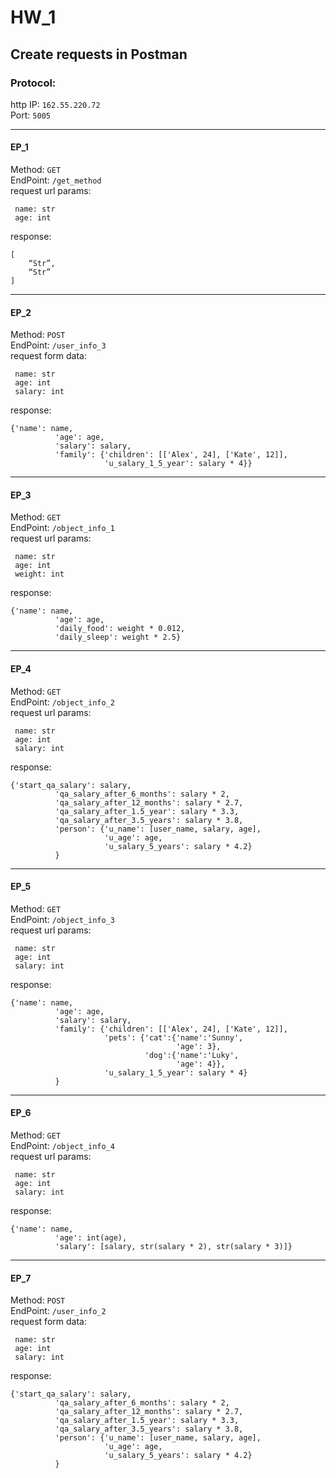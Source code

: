# HW_1

## Create requests in Postman

### Protocol:   
http IP: `162.55.220.72`  
Port: `5005`
___
#### EP_1    
Method: `GET`    
EndPoint: `/get_method`  
request url params: 
``` 
 name: str
 age: int
```
response: 
```
[
    “Str”,
    “Str”
]
```
___

#### EP_2  
Method: `POST`  
EndPoint: `/user_info_3`  
request form data:  
```
 name: str
 age: int
 salary: int
```
response:  
```
{'name': name,
          'age': age,
          'salary': salary,
          'family': {'children': [['Alex', 24], ['Kate', 12]],
                     'u_salary_1_5_year': salary * 4}}
```
___
#### EP_3  
Method: `GET`  
EndPoint: `/object_info_1`  
request url params:  
```
 name: str
 age: int
 weight: int
```
response:  
```
{'name': name,
          'age': age,
          'daily_food': weight * 0.012,
          'daily_sleep': weight * 2.5}
```
___
#### EP_4   
Method: `GET`   
EndPoint: `/object_info_2`   
request url params:    
```
 name: str
 age: int
 salary: int
```
response:  
```
{'start_qa_salary': salary,
          'qa_salary_after_6_months': salary * 2,
          'qa_salary_after_12_months': salary * 2.7,
          'qa_salary_after_1.5_year': salary * 3.3,
          'qa_salary_after_3.5_years': salary * 3.8,
          'person': {'u_name': [user_name, salary, age],
                     'u_age': age,
                     'u_salary_5_years': salary * 4.2}
          }
```
___
#### EP_5  
Method: `GET`  
EndPoint: `/object_info_3`  
request url params:  
```
 name: str
 age: int
 salary: int
```
response:  
```
{'name': name,
          'age': age,
          'salary': salary,
          'family': {'children': [['Alex', 24], ['Kate', 12]],
                     'pets': {'cat':{'name':'Sunny',
                                     'age': 3},
                              'dog':{'name':'Luky',
                                     'age': 4}},
                     'u_salary_1_5_year': salary * 4}
          }
```
___
#### EP_6  
Method: `GET`  
EndPoint: `/object_info_4`  
request url params:  
```
 name: str
 age: int
 salary: int
```
response:  
```
{'name': name,
          'age': int(age),
          'salary': [salary, str(salary * 2), str(salary * 3)]}
```
___
#### EP_7 
Method: `POST`  
EndPoint: `/user_info_2`  
request form data:  
```
 name: str
 age: int
 salary: int
```
response:  
```
{'start_qa_salary': salary,
          'qa_salary_after_6_months': salary * 2,
          'qa_salary_after_12_months': salary * 2.7,
          'qa_salary_after_1.5_year': salary * 3.3,
          'qa_salary_after_3.5_years': salary * 3.8,
          'person': {'u_name': [user_name, salary, age],
                     'u_age': age,
                     'u_salary_5_years': salary * 4.2}
          }
```  
